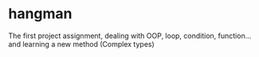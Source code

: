 # hangman
The first project assignment, dealing with OOP, loop, condition, function... and learning a new method (Complex types)
